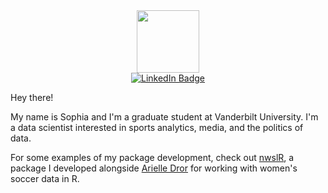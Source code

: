 <div id="header" align="center">
  <img src="https://media-exp1.licdn.com/dms/image/C5603AQHoF2UdaL0BVw/profile-displayphoto-shrink_400_400/0/1662057402922?e=1668643200&v=beta&t=pZ03WFBTJfKDLPiOA8AVLMgFPx5rKP4WN4zPgwCimT0" width="100"/>
</div>


<div id="badges" align="center">
  <a href="https://www.linkedin.com/in/sophiatannir/">
    <img src="https://img.shields.io/badge/LinkedIn-blue?style=for-the-badge&logo=linkedin&logoColor=white" alt="LinkedIn Badge"/>
  </a>
</div>

Hey there!

My name is Sophia and I'm a graduate student at Vanderbilt University. I'm a data scientist interested in sports analytics, media, and the politics of data.

For some examples of my package development, check out [nwslR](https://github.com/adror1/nwslR), a package I developed alongside [Arielle Dror](https://github.com/adror1) for working with women's soccer data in R.

<!---
sophiatannir/sophiatannir is a ✨ special ✨ repository because its `README.md` (this file) appears on your GitHub profile.
You can click the Preview link to take a look at your changes.
--->
